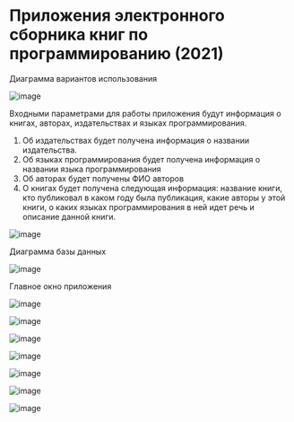 # Приложения электронного сборника книг по программированию (2021)
Диаграмма вариантов использования

![image](https://github.com/Evgescha/2105-2425-Electronic-collection-of-books-on-programming/assets/38140129/ffd79eb9-55bc-4fd0-84c8-7d7e8adcdd41)

Входными параметрами для работы приложения будут информация о книгах, авторах, издательствах и языках программирования.
1.	Об издательствах будет получена информация о названии издательства.
2.	Об языках программирования будет получена информация о названии языка программирования
3.	Об авторах будет получены ФИО авторов
4.	О книгах будет получена следующая информация: название книги, кто публиковал в каком году была публикация, какие авторы у этой книги, о каких языках программирования в ней идет речь и описание данной книги.

![image](https://github.com/Evgescha/2105-2425-Electronic-collection-of-books-on-programming/assets/38140129/27b0c618-74bf-4004-b3d5-f44de0ffd4cd)

Диаграмма базы данных

![image](https://github.com/Evgescha/2105-2425-Electronic-collection-of-books-on-programming/assets/38140129/881a5d6c-9eaf-4a0f-a522-4d07400ff5c5)

Главное окно приложения

![image](https://github.com/Evgescha/2105-2425-Electronic-collection-of-books-on-programming/assets/38140129/efc4f034-5409-48d4-abb6-e62a84093b40)

![image](https://github.com/Evgescha/2105-2425-Electronic-collection-of-books-on-programming/assets/38140129/0380463b-b5b8-4c16-8abf-b962c92d319d)

![image](https://github.com/Evgescha/2105-2425-Electronic-collection-of-books-on-programming/assets/38140129/381fc5a6-850a-40df-806a-e507d1405d26)

![image](https://github.com/Evgescha/2105-2425-Electronic-collection-of-books-on-programming/assets/38140129/f6f092ca-fd9c-4486-b49d-2f744a9e9cca)

![image](https://github.com/Evgescha/2105-2425-Electronic-collection-of-books-on-programming/assets/38140129/6bb08319-d82f-49b5-8195-c7e343b8c527)

![image](https://github.com/Evgescha/2105-2425-Electronic-collection-of-books-on-programming/assets/38140129/23f38b59-86d3-4ad2-af45-539fc0a36272)

![image](https://github.com/Evgescha/2105-2425-Electronic-collection-of-books-on-programming/assets/38140129/127a23ff-eac4-42c2-9f1b-c171e83dafb0)





